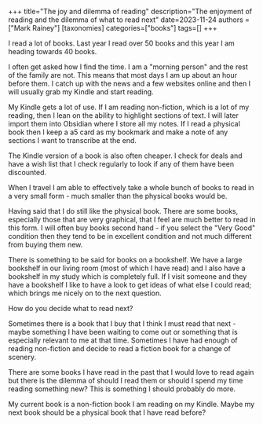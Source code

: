+++
title="The joy and dilemma of reading"
description="The enjoyment of reading and the dilemma of what to read next"
date=2023-11-24
authors = ["Mark Rainey"]
[taxonomies]
categories=["books"]
tags=[]
+++

I read a lot of books. Last year I read over 50 books and this year I am heading towards 40 books. 

<!-- more -->

I often get asked how I find the time. I am a "morning person" and the rest of the family are not. This means that most days I am up about an hour before them. I catch up with the news and a few websites online and then I will usually grab my Kindle and start reading.

My Kindle gets a lot of use. If I am reading non-fiction, which is a lot of my reading, then I lean on the ability to highlight sections of text. I will later import them into Obsidian where I store all my notes. If I read a physical book then I keep a a5 card as my bookmark and make a note of any sections I want to transcribe at the end.

The Kindle version of a book is also often cheaper. I check for deals and have a wish list that I check regularly to look if any of them have been discounted. 

When I travel I am able to effectively take a whole bunch of books to read in a very small form - much smaller than the physical books would be.

Having said that I do still like the physical book. There are some books, especially those that are very graphical, that I feel are much better to read in this form. I will often buy books second hand - if you select the "Very Good" condition then they tend to be in excellent condition and not much different from buying them new.

There is something to be said for books on a bookshelf. We have a large bookshelf in our living room (most of which I have read) and I also have a bookshelf in my study which is completely full. If I visit someone and they have a bookshelf I like to have a look to get ideas of what else I could read; which brings me nicely on to the next question.

How do you decide what to read next?

Sometimes there is a book that I buy that I think I must read that next - maybe something I have been waiting to come out or something that is especially relevant to me at that time. Sometimes I have had enough of reading non-fiction and decide to read a fiction book for a change of scenery.

There are some books I have read in the past that I would love to read again but there is the dilemma of should I read them or should I spend my time reading something new? This is something I should probably do more.

My current book is a non-fiction book I am reading on my Kindle. Maybe my next book should be a physical book that I have read before?
